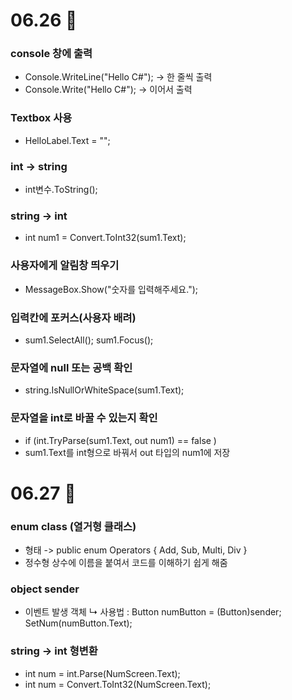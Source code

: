 # 06.26 📝
### console 창에 출력
* Console.WriteLine("Hello C#"); -> 한 줄씩 출력
* Console.Write("Hello C#"); -> 이어서 출력

### Textbox 사용
* HelloLabel.Text = "";

### int -> string
* int변수.ToString();

### string -> int
* int num1 = Convert.ToInt32(sum1.Text);

### 사용자에게 알림창 띄우기
* MessageBox.Show("숫자를 입력해주세요.");

### 입력칸에 포커스(사용자 배려)
* sum1.SelectAll();
sum1.Focus();

### 문자열에 null 또는 공백 확인
* string.IsNullOrWhiteSpace(sum1.Text);

### 문자열을 int로 바꿀 수 있는지 확인
* if (int.TryParse(sum1.Text, out num1) == false )
* sum1.Text를 int형으로 바꿔서 out 타입의 num1에 저장

# 06.27 📝
### enum class (열거형 클래스)
* 형태 -> public enum Operators { Add, Sub, Multi, Div }
* 정수형 상수에 이름을 붙여서 코드를 이해하기 쉽게 해줌
### object sender
* 이벤트 발생 객체
↳ 사용법 : 
Button numButton = (Button)sender;
SetNum(numButton.Text);
### string -> int 형변환
* int num = int.Parse(NumScreen.Text);
* int num = Convert.ToInt32(NumScreen.Text);